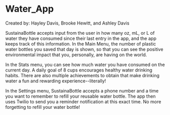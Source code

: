# Water_App
Created by: Hayley Davis, Brooke Hewitt, and Ashley Davis

SustainaBottle accepts input from the user in how many oz, mL, or L of water they have consumed since their last entry in the app, and the app keeps track of this information. In the Main Menu, the number of plastic water bottles you saved that day is shown, so that you can see the positive environmental impact that you, personally, are having on the world.

In the Stats menu, you can see how much water you have consumed on the current day. A daily goal of 8 cups encourages healthy water drinking habits. There are also multiple achievements to obtain that make drinking water a fun and rewarding experience--literally!

In the Settings menu, SustainaBottle accepts a phone number and a time you want to remember to refill your reusable water bottle. The app then uses Twilio to send you a reminder notification at this exact time. No more forgetting to refill your water bottle!
